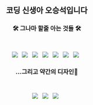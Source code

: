 <h2 align="center"><b>코딩 신생아 오승석입니다</b></h3>

<h3 align="center"><b>🛠 그나마 할줄 아는 것들 🛠</b></h3>
</br>
<p align="center">
<img src="https://img.shields.io/badge/HTML5-E34F26?style=flat-square&logo=HTML5&logoColor=white"/></a> &nbsp
<img src="https://img.shields.io/badge/CSS3-1572B6?style=flat-square&logo=CSS3&logoColor=white"/></a> &nbsp
<img src="https://img.shields.io/badge/JavaScript-F7DF1E?style=flat-square&logo=JavaScript&logoColor=white"/></a> &nbsp
<img src="https://img.shields.io/badge/c-A8B9CC?style=flat-square&logo=c&logoColor=white"/></a> &nbsp 
<img src="https://img.shields.io/badge/c++-00599C?style=flat-square&logo=c%2B%2B&logoColor=white"/></a> &nbsp
<img src="https://img.shields.io/badge/React-61DAFB?style=flat-square&logo=React&logoColor=white"/></a> &nbsp 
<img src="https://img.shields.io/badge/ReactNative-61DAFB?style=flat-square&logo=React&logoColor=white"/></a> &nbsp 

<h3 align="center"><b>
  ...그리고 약간의 디자인🎨
  </b></h3>
</br>
<p align="center">
<img src="https://img.shields.io/badge/Adobe Illustrator-FF9A00?style=flat-square&logo=AdobeIllustrator&logoColor=white"/></a> &nbsp 
<img src="https://img.shields.io/badge/Adobe Photoshop-31A8FF?style=flat-square&logo=AdobePhotoshop&logoColor=white"/></a> &nbsp 
<img src="https://img.shields.io/badge/Adobe Xd-FF61F6?style=flat-square&logo=AdobeXD&logoColor=white"/></a> &nbsp 


